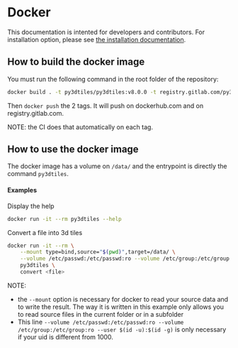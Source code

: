 # Docker

This documentation is intented for developers and contributors. For installation option, please see [the installation documentation](../docs/install.rst).

## How to build the docker image

You must run the following command in the root folder of the repository:
```bash
docker build . -t py3dtiles/py3dtiles:v8.0.0 -t registry.gitlab.com/py3dtiles/py3dtiles:v8.0.0 -f docker/Dockerfile
```
Then `docker push` the 2 tags. It will push on dockerhub.com and on registry.gitlab.com.

NOTE: the CI does that automatically on each tag.

## How to use the docker image

The docker image has a volume on `/data/` and the entrypoint is directly the command `py3dtiles`.

#### Examples

Display the help
```bash
docker run -it --rm py3dtiles --help
```

Convert a file into 3d tiles
```bash
docker run -it --rm \
    --mount type=bind,source="$(pwd)",target=/data/ \
    --volume /etc/passwd:/etc/passwd:ro --volume /etc/group:/etc/group:ro --user $(id -u):$(id -g) \
    py3dtiles \
    convert <file>
```

NOTE:

- the `--mount` option is necessary for docker to read your source data and to write the result. The way it is written in this example only allows you to read source files in the current folder or in a subfolder
- This line `--volume /etc/passwd:/etc/passwd:ro --volume /etc/group:/etc/group:ro --user $(id -u):$(id -g)` is only necessary if your uid is different from 1000.
